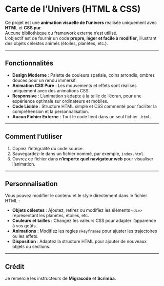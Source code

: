 # Carte de l’Univers (HTML & CSS)

Ce projet est une **animation visuelle de l’univers** réalisée uniquement avec **HTML** et **CSS pur**.  
Aucune bibliothèque ou framework externe n’est utilisé.  
L’objectif est de fournir un code **propre, léger et facile à modifier**, illustrant des objets célestes animés (étoiles, planètes, etc.).

---

## Fonctionnalités

- **Design Moderne** : Palette de couleurs spatiale, coins arrondis, ombres douces pour un rendu immersif.
- **Animation CSS Pure** : Les mouvements et effets sont réalisés uniquement avec des animations CSS.
- **Responsive** : L’animation s’adapte à la taille de l’écran, pour une expérience optimale sur ordinateurs et mobiles.
- **Code Lisible** : Structure HTML simple et CSS commenté pour faciliter la compréhension et la personnalisation.
- **Aucun Fichier Externe** : Tout le code tient dans un seul fichier `.html`.

---

## Comment l’utiliser

1. Copiez l’intégralité du code source.
2. Sauvegardez-le dans un fichier nommé, par exemple, `index.html`.
3. Ouvrez ce fichier dans **n’importe quel navigateur web** pour visualiser l’animation.

---

## Personnalisation

Vous pouvez modifier le contenu et le style directement dans le fichier HTML :

- **Objets célestes** : Ajoutez, retirez ou modifiez les éléments `<div>` représentant les planètes, étoiles, etc.
- **Couleurs et tailles** : Changez les valeurs CSS pour adapter l’apparence à vos goûts.
- **Animations** : Modifiez les règles `@keyframes` pour ajuster les trajectoires ou les effets.
- **Disposition** : Adaptez la structure HTML pour ajouter de nouveaux objets ou sections.

---

## Crédit

Je remercie les instructeurs de **Migracode** et **Scrimba**.